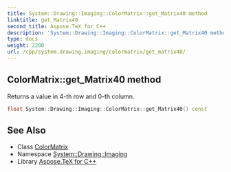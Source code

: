 ```yaml
---
title: System::Drawing::Imaging::ColorMatrix::get_Matrix40 method
linktitle: get_Matrix40
second_title: Aspose.TeX for C++
description: 'System::Drawing::Imaging::ColorMatrix::get_Matrix40 method. Returns a value in 4-th row and 0-th column in C++.'
type: docs
weight: 2200
url: /cpp/system.drawing.imaging/colormatrix/get_matrix40/
---
```

## ColorMatrix::get_Matrix40 method


Returns a value in 4-th row and 0-th column.

```cpp
float System::Drawing::Imaging::ColorMatrix::get_Matrix40() const
```

## See Also

* Class [ColorMatrix](../)
* Namespace [System::Drawing::Imaging](../../)
* Library [Aspose.TeX for C++](../../../)
